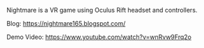 Nightmare is a VR game using Oculus Rift headset and controllers. 

Blog: https://nightmare165.blogspot.com/

Demo Video: https://www.youtube.com/watch?v=wnRvw9Frq2o

